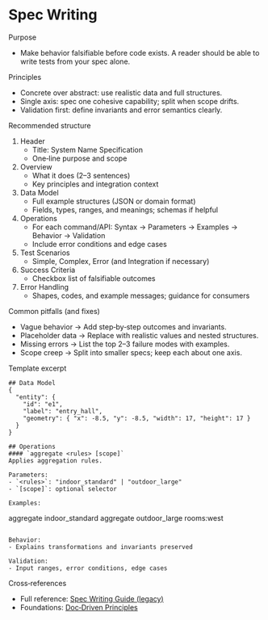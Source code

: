 # Spec Writing

Purpose
- Make behavior falsifiable before code exists. A reader should be able to write tests from your spec alone.

Principles
- Concrete over abstract: use realistic data and full structures.
- Single axis: spec one cohesive capability; split when scope drifts.
- Validation first: define invariants and error semantics clearly.

Recommended structure
1) Header
   - Title: System Name Specification
   - One‑line purpose and scope
2) Overview
   - What it does (2–3 sentences)
   - Key principles and integration context
3) Data Model
   - Full example structures (JSON or domain format)
   - Fields, types, ranges, and meanings; schemas if helpful
4) Operations
   - For each command/API: Syntax → Parameters → Examples → Behavior → Validation
   - Include error conditions and edge cases
5) Test Scenarios
   - Simple, Complex, Error (and Integration if necessary)
6) Success Criteria
   - Checkbox list of falsifiable outcomes
7) Error Handling
   - Shapes, codes, and example messages; guidance for consumers

Common pitfalls (and fixes)
- Vague behavior → Add step‑by‑step outcomes and invariants.
- Placeholder data → Replace with realistic values and nested structures.
- Missing errors → List the top 2–3 failure modes with examples.
- Scope creep → Split into smaller specs; keep each about one axis.

Template excerpt
```
## Data Model
{
  "entity": {
    "id": "e1",
    "label": "entry_hall",
    "geometry": { "x": -8.5, "y": -8.5, "width": 17, "height": 17 }
  }
}

## Operations
#### `aggregate <rules> [scope]`
Applies aggregation rules.

Parameters:
- `<rules>`: "indoor_standard" | "outdoor_large"
- `[scope]`: optional selector

Examples:
```
aggregate indoor_standard
aggregate outdoor_large rooms:west
```

Behavior:
- Explains transformations and invariants preserved

Validation:
- Input ranges, error conditions, edge cases
```

Cross‑references
- Full reference: [Spec Writing Guide (legacy)](../../specs/spec-writing.md)
- Foundations: [Doc‑Driven Principles](../../v2/foundations/ddd-principles.md)
